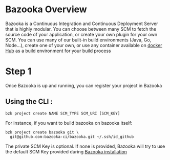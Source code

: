 # Bazooka Overview

Bazooka is a Continuous Integration and Continuous Deployment Server that is highly modular. You can choose between many SCM to fetch the source code of your application, or create your own plugin for your own SCM. You can use many of our built-in build environments (Java, Go, Node...), create one of your own, or use any container available on [docker Hub](https://hub.docker.com/) as a build environment for your build process

# Step 1

Once Bazooka is up and running, you can register your project in Bazooka

## Using the CLI :
```
bzk project create NAME SCM_TYPE SCM_URI [SCM_KEY]
```

For instance, if you want to build bazooka on bazooka itself:
```
bzk project create bazooka git \
  git@github.com:bazooka-ci/bazooka.git ~/.ssh/id_github
```

The private SCM Key is optional. If none is provided, Bazooka will try to use the default SCM Key provided during [Bazooka installation](../home/installation)
